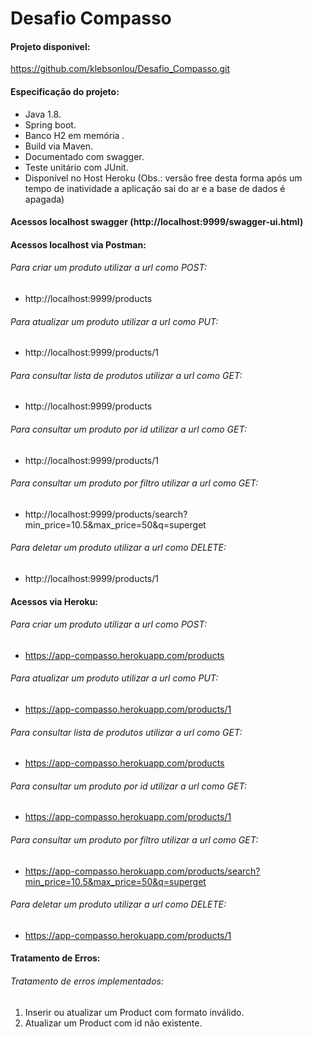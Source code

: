 # Desafio Compasso

#### Projeto disponivel:
https://github.com/klebsonlou/Desafio_Compasso.git

#### Especificação do projeto:

* Java 1.8.
* Spring boot.
* Banco H2 em memória .
* Build via Maven.
* Documentado com swagger.
* Teste unitário com JUnit.
* Disponível no Host Heroku (Obs.: versão free desta forma após um tempo de inatividade a aplicação sai do ar e a base de dados é apagada)

#### Acessos localhost swagger (http://localhost:9999/swagger-ui.html)

#### Acessos localhost via Postman:

###### Para criar um produto utilizar a url como POST:
* http://localhost:9999/products

###### Para atualizar um produto utilizar a url como PUT:
* http://localhost:9999/products/1

###### Para consultar lista de produtos utilizar a url como GET:
* http://localhost:9999/products

###### Para consultar um produto por id utilizar a url como GET:
* http://localhost:9999/products/1

###### Para consultar um produto por filtro utilizar a url como GET:
* http://localhost:9999/products/search?min_price=10.5&max_price=50&q=superget

###### Para deletar um produto utilizar a url como DELETE:
* http://localhost:9999/products/1

#### Acessos via Heroku:

###### Para criar um produto utilizar a url como POST:
* https://app-compasso.herokuapp.com/products

###### Para atualizar um produto utilizar a url como PUT:
* https://app-compasso.herokuapp.com/products/1

###### Para consultar lista de produtos utilizar a url como GET:
* https://app-compasso.herokuapp.com/products

###### Para consultar um produto por id utilizar a url como GET:
* https://app-compasso.herokuapp.com/products/1

###### Para consultar um produto por filtro utilizar a url como GET:
* https://app-compasso.herokuapp.com/products/search?min_price=10.5&max_price=50&q=superget

###### Para deletar um produto utilizar a url como DELETE:
* https://app-compasso.herokuapp.com/products/1

#### Tratamento de Erros:

###### Tratamento de erros implementados:
  1. Inserir ou atualizar um Product com formato inválido.
  2. Atualizar um Product com id não existente.
